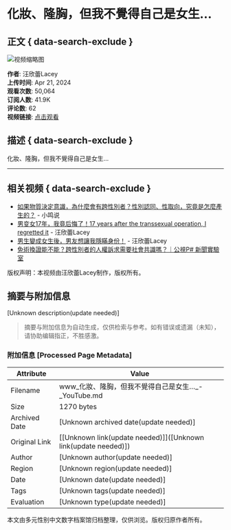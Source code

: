 # 化妝、隆胸，但我不覺得自己是女生…

## 正文 { data-search-exclude }


![视频缩略图](https://i.ytimg.com/vi/MJ8u8RsxQ0Y/hqdefault.jpg?sqp=-oaymwEmCKgBEF5IWvKriqkDGQgBFQAAiEIYAdgBAeIBCggYEAIYBjgBQAE=&rs=AOn4CLCktZF-gbAk3MMJuHdSoXTcA9BANA)

**作者**: 汪欣蕾Lacey  
**上传时间**: Apr 21, 2024  
**观看次数**: 50,064  
**订阅人数**: 41.9K  
**评论数**: 62  
**视频链接**: [点击观看](https://www.youtube.com/watch?v=MJ8u8RsxQ0Y)

## 描述 { data-search-exclude }

化妝、隆胸，但我不覺得自己是女生…

---

## 相关视频 { data-search-exclude }

- [如果物質決定意識，為什麼會有跨性別者？性別認同、性取向，究竟是怎麼產生的？](https://www.youtube.com/watch?v=MJ8u8RsxQ0Y) - 小鸣说
- [男变女17年，我竟后悔了！17 years after the transsexual operation, I regretted it](https://www.youtube.com/watch?v=gAlk1Vgrx9w) - 汪欣蕾Lacey
- [男生變成女生後，男友想讓我隱瞞身份！](https://www.youtube.com/watch?v=dJ_vJj0fQHw) - 汪欣蕾Lacey
- [免術換證能不能？跨性別者的人權訴求需要社會共識嗎？｜公視P# 新聞實驗室](https://www.youtube.com/watch?v=6UTYX9GDkL4)

版权声明：本视频由汪欣蕾Lacey制作，版权所有。
<!-- tcd_original_link https://www.youtube.com/watch?v=JHe5uxVtRXk -->


## 摘要与附加信息

<!-- tcd_abstract -->
[Unknown description(update needed)]
<!-- tcd_abstract_end -->

> 摘要与附加信息为自动生成，仅供检索与参考。如有错误或遗漏（未知），请协助编辑指正，不胜感激。

### 附加信息 [Processed Page Metadata]

| Attribute       | Value                                  |
|-----------------|----------------------------------------|
| Filename        | www_化妝、隆胸，但我不覺得自己是女生…_-_YouTube.md                             |
| Size            | 1270 bytes                           |
| Archived Date   | [Unknown archived date(update needed)]                             |
| Original Link   | [[Unknown link(update needed)]]([Unknown link(update needed)])                       |
| Author          | [Unknown author(update needed)]                               |
| Region          | [Unknown region(update needed)]                               |
| Date            | [Unknown date(update needed)]                                 |
| Tags            | [Unknown tags(update needed)]                                 |
| Evaluation            | [Unknown type(update needed)]                                 |
<!-- tcd_table_end -->

本文由多元性别中文数字档案馆归档整理，仅供浏览。版权归原作者所有。
